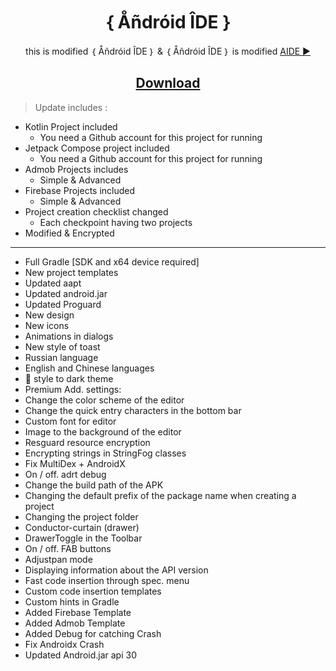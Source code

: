 <h1 align=center> ｛ Åñdróid ÎDE ｝ </h1>
<p align=center>
this is modified  ｛ Åñdróid ÎDE ｝  
&
 ｛ Åñdróid ÎDE ｝  is modified <a href=https://play.google.com/store/apps/details?id=com.aide.ui>AIDE ►</a>
</p>
<h2 align=center><a href="https://www.mediafire.com/file/j4x0htsnwnxz8i8/｛+Åñdróid+ÎDE+｝v3.apk">Download</a></h2>


> Update includes :

- Kotlin Project included
  + You need a Github account for this project for running
- Jetpack Compose project included
  + You need a Github account for this project for running
- Admob Projects includes
  + Simple & Advanced
- Firebase Projects included
  + Simple & Advanced
- Project creation checklist changed
  + Each checkpoint having two projects
- Modified & Encrypted

***


- Full Gradle [SDK and x64 device required]
- New project templates   
- Updated aapt    
- Updated android.jar    
- Updated Proguard    
- New design    
- New icons    
- Animations in dialogs    
- New style of toast    
- Russian language   
- English and Chinese languages 
- 🔱 style to dark theme 
- Premium Add. settings: 
- Change the color scheme of the editor 
- Change the quick entry characters in the bottom bar
- Custom font for editor 
- Image to the background of the editor 
- Resguard resource encryption 
- Encrypting strings in StringFog classes 
- Fix MultiDex + AndroidX 
- On / off. adrt debug 
- Change the build path of the APK 
- Changing the default prefix of the package name when creating a project
- Changing the project folder 
- Conductor-curtain (drawer) 
- DrawerToggle in the Toolbar 
- On / off. FAB buttons 
- Adjustpan mode 
- Displaying information about the API version 
- Fast code insertion through spec. menu 
- Custom code insertion templates 
- Custom hints in Gradle
- Added Firebase Template
- Added Admob Template
- Added Debug for catching Crash
- Fix Androidx Crash
- Updated Android.jar api 30
